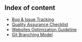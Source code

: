 ## Index of content

* [Bug & Issue Tracking](https://github.com/naacal/Documents/blob/master/BUG%20%26%20ISSUE%20TRACKING.md)
* [Quality Assurance Checklist](https://github.com/naacal/Documents/blob/master/Quality%20Assurance%20Checklist.md)
* [Websites Optimization Guideline](https://github.com/naacal/Documents/blob/master/Websites%20Optimization%20Guideline.md)
* [Git Branching Model](https://github.com/naacal/Documents/blob/master/Git%20Branching%20Model.md)